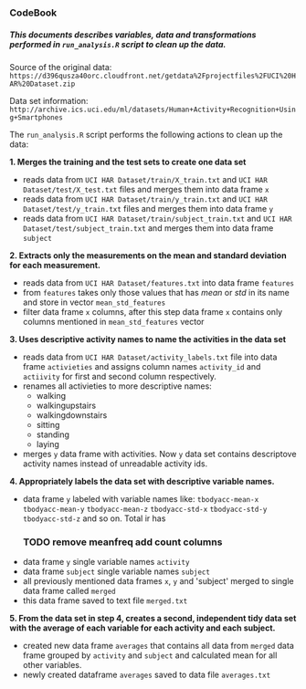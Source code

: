 ### CodeBook

##### This documents describes variables, data and transformations performed in `run_analysis.R` script to clean up the data.


Source of the original data: `https://d396qusza40orc.cloudfront.net/getdata%2Fprojectfiles%2FUCI%20HAR%20Dataset.zip`

Data set information: `http://archive.ics.uci.edu/ml/datasets/Human+Activity+Recognition+Using+Smartphones`

The `run_analysis.R` script performs the following actions to clean up the data:

 **1. Merges the training and the test sets to create one data set**
  
  - reads data from `UCI HAR Dataset/train/X_train.txt` and `UCI HAR Dataset/test/X_test.txt` files and merges them into data frame `x`
  - reads data from `UCI HAR Dataset/train/y_train.txt` and `UCI HAR Dataset/test/y_train.txt` files and merges them into data frame `y`
  - reads data from `UCI HAR Dataset/train/subject_train.txt` and `UCI HAR Dataset/test/subject_train.txt` and merges them into data frame `subject`
 
**2. Extracts only the measurements on the mean and standard deviation for each measurement.**
  
  - reads data from `UCI HAR Dataset/features.txt` into data frame `features`
  - from `features` takes only those values that has *mean* or *std* in its name and store in vector `mean_std_features`
  - filter data frame `x` columns, after this step data frame `x` contains only columns mentioned in `mean_std_features` vector
  
**3. Uses descriptive activity names to name the activities in the data set**
  
  - reads data from `UCI HAR Dataset/activity_labels.txt` file into data frame `activieties` and assigns column names `activity_id` and `actiivity` for first and second column respectively.
  - renames all activieties to more descriptive names:
    - walking
    - walkingupstairs
    - walkingdownstairs
    - sitting
    - standing
    - laying
  - merges `y` data frame with activities. Now `y` data set contains descriptove activity names instead of unreadable activity ids.

**4. Appropriately labels the data set with descriptive variable names.**
  - data frame `y` labeled with variable names like: `tbodyacc-mean-x` `tbodyacc-mean-y` `tbodyacc-mean-z` `tbodyacc-std-x` `tbodyacc-std-y` `tbodyacc-std-z` and so on. Total ir has 
    ### TODO remove meanfreq add count columns
  - data frame `y` single variable names `activity`
  - data frame `subject` single variable names `subject`
  - all previously mentioned data frames `x`, `y` and 'subject' merged to single data frame called `merged`
  - this data frame saved to text file `merged.txt`
  
**5. From the data set in step 4, creates a second, independent tidy data set with the average of each variable for each activity and each subject.**
  - created new data frame `averages` that contains all data from `merged` data frame grouped by `activity` and `subject` and calculated mean for all other variables.
  - newly created dataframe `averages` saved to data file `averages.txt`

